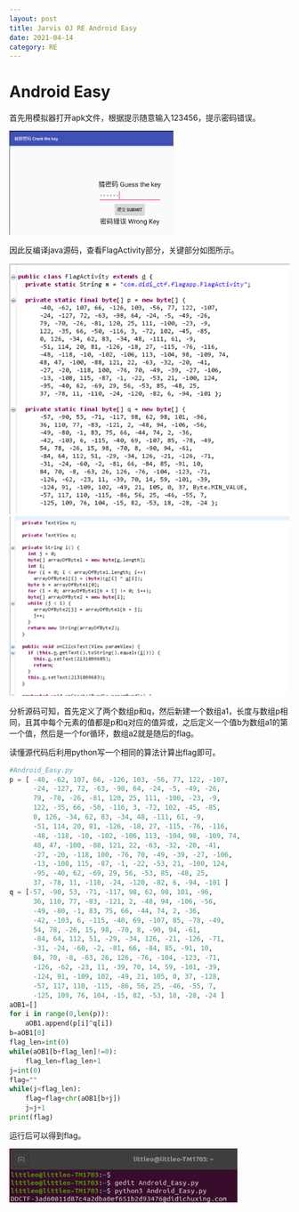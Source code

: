 ```yaml
---
layout: post
title: Jarvis OJ RE Android Easy
date: 2021-04-14
category: RE
---
```


# Android Easy

首先用模拟器打开apk文件，根据提示随意输入123456，提示密码错误。

<img src="https://github.com/littleO-range/littleO-range.github.io/raw/master/_images/image104.png" alt="image104" style="zoom: 33%;" />

因此反编译java源码，查看FlagActivity部分，关键部分如图所示。

<img src="https://github.com/littleO-range/littleO-range.github.io/raw/master/_images/image105.png" alt="image105" style="zoom: 67%;" />

<img src="https://github.com/littleO-range/littleO-range.github.io/raw/master/_images/image106.png" alt="image106" style="zoom: 67%;" />

分析源码可知，首先定义了两个数组p和q，然后新建一个数组a1，长度与数组p相同，且其中每个元素的值都是p和q对应的值异或，之后定义一个值b为数组a1的第一个值，然后是一个for循环，数组a2就是随后的flag。

读懂源代码后利用python写一个相同的算法计算出flag即可。

```python
#Android_Easy.py
p = [ -40, -62, 107, 66, -126, 103, -56, 77, 122, -107, 
      -24, -127, 72, -63, -98, 64, -24, -5, -49, -26, 
      79, -70, -26, -81, 120, 25, 111, -100, -23, -9, 
      122, -35, 66, -50, -116, 3, -72, 102, -45, -85, 
      0, 126, -34, 62, 83, -34, 48, -111, 61, -9, 
      -51, 114, 20, 81, -126, -18, 27, -115, -76, -116, 
      -48, -118, -10, -102, -106, 113, -104, 98, -109, 74, 
      48, 47, -100, -88, 121, 22, -63, -32, -20, -41, 
      -27, -20, -118, 100, -76, 70, -49, -39, -27, -106, 
      -13, -108, 115, -87, -1, -22, -53, 21, -100, 124, 
      -95, -40, 62, -69, 29, 56, -53, 85, -48, 25, 
      37, -78, 11, -110, -24, -120, -82, 6, -94, -101 ]
q = [-57, -90, 53, -71, -117, 98, 62, 98, 101, -96, 
      36, 110, 77, -83, -121, 2, -48, 94, -106, -56, 
      -49, -80, -1, 83, 75, 66, -44, 74, 2, -36, 
      -42, -103, 6, -115, -40, 69, -107, 85, -78, -49, 
      54, 78, -26, 15, 98, -70, 8, -90, 94, -61, 
      -84, 64, 112, 51, -29, -34, 126, -21, -126, -71, 
      -31, -24, -60, -2, -81, 66, -84, 85, -91, 10, 
      84, 70, -8, -63, 26, 126, -76, -104, -123, -71, 
      -126, -62, -23, 11, -39, 70, 14, 59, -101, -39, 
      -124, 91, -109, 102, -49, 21, 105, 0, 37, -128, 
      -57, 117, 110, -115, -86, 56, 25, -46, -55, 7, 
      -125, 109, 76, 104, -15, 82, -53, 18, -28, -24 ]
aOB1=[]
for i in range(0,len(p)):
	aOB1.append(p[i]^q[i])
b=aOB1[0]
flag_len=int(0)
while(aOB1[b+flag_len]!=0):
	flag_len=flag_len+1
j=int(0)
flag=""
while(j<flag_len):
	flag=flag+chr(aOB1[b+j])
	j=j+1
print(flag)

```

运行后可以得到flag。

<img src="https://github.com/littleO-range/littleO-range.github.io/raw/master/_images/image107.png" alt="image107" style="zoom: 80%;" />